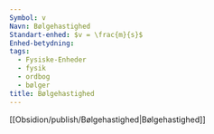 ```yaml
---
Symbol: v
Navn: Bølgehastighed
Standart-enhed: $v = \frac{m}{s}$
Enhed-betydning: 
tags:
  - Fysiske-Enheder
  - fysik
  - ordbog
  - bølger
title: Bølgehastighed
---
```


[[Obsidion/publish/Bølgehastighed|Bølgehastighed]]